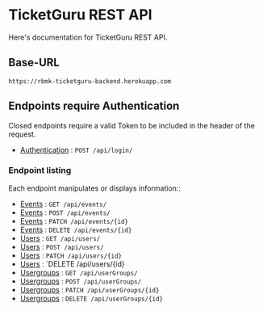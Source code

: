 # TicketGuru REST API

Here's documentation for TicketGuru REST API.

## Base-URL

`https://rbmk-ticketguru-backend.herokuapp.com`

## Endpoints require Authentication

Closed endpoints require a valid Token to be included in the header of the
request.

* [Authentication](authentication.md) : `POST /api/login/`

### Endpoint listing

Each endpoint manipulates or displays information::

* [Events](event/get.md) : `GET /api/events/`
* [Events](event/post.md) : `POST /api/events/`
* [Events](event/patch.md) : `PATCH /api/events/{id}`
* [Events](event/delete.md) : `DELETE /api/events/{id}`
* [Users](user/get.md) : `GET /api/users/`
* [Users](user/post.md) : `POST /api/users/`
* [Users](user/patch.md) : `PATCH /api/users/{id}`
* [Users](user/delete.md) : `DELETE /api/users/{id}
* [Usergroups](usergroups/get.md) : `GET /api/userGroups/`
* [Usergroups](usergroups/post.md) : `POST /api/userGroups/`
* [Usergroups](usergroups/patch.md) : `PATCH /api/userGroups/{id}`
* [Usergroups](usergroups/delete.md) : `DELETE /api/userGroups/{id}`
